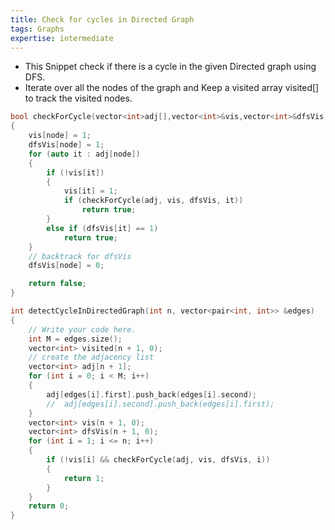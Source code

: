 ```yaml
---
title: Check for cycles in Directed Graph
tags: Graphs
expertise: intermediate
---
```




- This Snippet check if there is a cycle in the given Directed graph using DFS.
- Iterate over all the nodes of the graph and Keep a visited array visited[] to track the visited nodes.

```cpp
bool checkForCycle(vector<int>adj[],vector<int>&vis,vector<int>&dfsVis,int node)
{
    vis[node] = 1;
    dfsVis[node] = 1;
    for (auto it : adj[node])
    {
        if (!vis[it])
        {
            vis[it] = 1;
            if (checkForCycle(adj, vis, dfsVis, it))
                return true;
        }
        else if (dfsVis[it] == 1)
            return true;
    }
    // backtrack for dfsVis
    dfsVis[node] = 0;

    return false;
}

int detectCycleInDirectedGraph(int n, vector<pair<int, int>> &edges)
{
    // Write your code here.
    int M = edges.size();
    vector<int> visited(n + 1, 0);
    // create the adjacency list
    vector<int> adj[n + 1];
    for (int i = 0; i < M; i++)
    {
        adj[edges[i].first].push_back(edges[i].second);
        //  adj[edges[i].second].push_back(edges[i].first);
    }
    vector<int> vis(n + 1, 0);
    vector<int> dfsVis(n + 1, 0);
    for (int i = 1; i <= n; i++)
    {
        if (!vis[i] && checkForCycle(adj, vis, dfsVis, i))
        {
            return 1;
        }
    }
    return 0;
}
```
